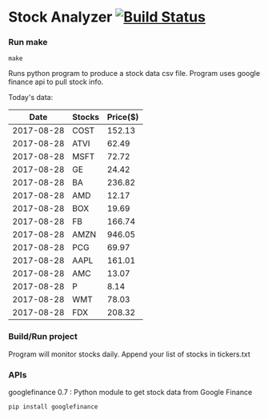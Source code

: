 # Stock Analyzer [![Build Status](https://travis-ci.org/ogoyal/StockAnalyzer.svg?branch=master)](https://travis-ci.org/ogoyal/StockAnalyzer)

### Run make
```
make
```

Runs python program to produce a stock data csv file. Program uses google finance api to pull stock info.

Today's data:

| Date| Stocks| Price($) | 
| --- | --- | ---  | 
| 2017-08-28| COST| 152.13 | 
| 2017-08-28| ATVI| 62.49 | 
| 2017-08-28| MSFT| 72.72 | 
| 2017-08-28| GE| 24.42 | 
| 2017-08-28| BA| 236.82 | 
| 2017-08-28| AMD| 12.17 | 
| 2017-08-28| BOX| 19.69 | 
| 2017-08-28| FB| 166.74 | 
| 2017-08-28| AMZN| 946.05 | 
| 2017-08-28| PCG| 69.97 | 
| 2017-08-28| AAPL| 161.01 | 
| 2017-08-28| AMC| 13.07 | 
| 2017-08-28| P| 8.14 | 
| 2017-08-28| WMT| 78.03 | 
| 2017-08-28| FDX| 208.32 | 

### Build/Run project

Program will monitor stocks daily. Append your list of stocks in tickers.txt

### APIs
googlefinance 0.7 : Python module to get stock data from Google Finance

```
pip install googlefinance
```

